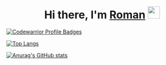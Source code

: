 <h1 align="center">Hi there, I'm <a href="https://github.com/IRGrekov" target="_blank">Roman</a> 
<img src="https://github.com/blackcater/blackcater/raw/main/images/Hi.gif" height="32"/></h1>

[![Codewarrior Profile Badges](https://www.codewars.com/users/IRGrekov/badges/small)](https://www.codewars.com/users/IRGrekov)

[![Top Langs](https://github-readme-stats.vercel.app/api/top-langs/?username=anuraghazra&layout=compact)](https://github.com/anuraghazra/github-readme-stats)

[![Anurag's GitHub stats](https://github-readme-stats.vercel.app/api?username=anuraghazra)](https://github.com/anuraghazra/github-readme-stats)
